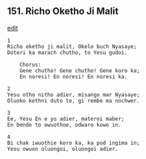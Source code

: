 
## 151.  Richo Oketho Ji Malit
[edit](https://docs.google.com/document/d/1YjNV9UlOsZTK1ixsi9LHvq5EDY9SQeLw/edit?mode=html)



    1
    Richo oketho ji malit, Okelo buch Nyasaye;
    Doteri ka marach chutho, to Yesu gudoi.

        Chorus:
        Gene chutho! Gene chutho! Gene koro ka;
        En noresi! En noresi! En noresi ka.

    2
    Yesu otho nitho adier, misango mar Nyasaye;
    Oluoko kethni duto te, gi rembe ma nochwer.

    3
    Ee, Yesu En e yo adier, materoi maber;
    En bende to owuothoe, odwaro kowo in.

    4
    Bi chak iwuothie koro ka, ka pod ingima in;
    Yesu owuon oluongoi, oluongoi adier.

